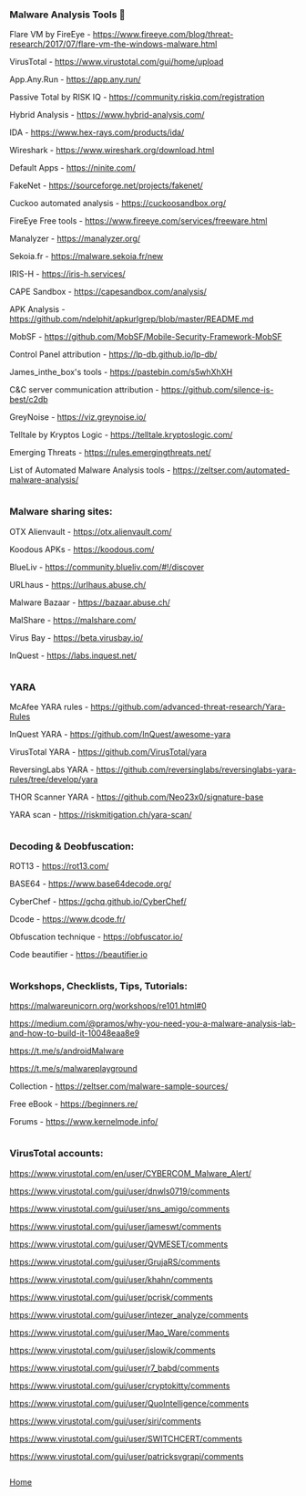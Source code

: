### Malware Analysis Tools 🦠

Flare VM by FireEye - https://www.fireeye.com/blog/threat-research/2017/07/flare-vm-the-windows-malware.html

VirusTotal - https://www.virustotal.com/gui/home/upload

App.Any.Run - https://app.any.run/

Passive Total by RISK IQ - https://community.riskiq.com/registration

Hybrid Analysis - https://www.hybrid-analysis.com/

IDA - https://www.hex-rays.com/products/ida/

Wireshark - https://www.wireshark.org/download.html

Default Apps - https://ninite.com/

FakeNet - https://sourceforge.net/projects/fakenet/

Cuckoo automated analysis - https://cuckoosandbox.org/

FireEye Free tools - https://www.fireeye.com/services/freeware.html

Manalyzer - https://manalyzer.org/

Sekoia.fr - https://malware.sekoia.fr/new

IRIS-H - https://iris-h.services/

CAPE Sandbox - https://capesandbox.com/analysis/

APK Analysis - https://github.com/ndelphit/apkurlgrep/blob/master/README.md

MobSF - https://github.com/MobSF/Mobile-Security-Framework-MobSF

Control Panel attribution - https://lp-db.github.io/lp-db/

James_inthe_box's tools - https://pastebin.com/s5whXhXH

C&C server communication attribution - https://github.com/silence-is-best/c2db

GreyNoise - https://viz.greynoise.io/

Telltale by Kryptos Logic - https://telltale.kryptoslogic.com/

Emerging Threats - https://rules.emergingthreats.net/

List of Automated Malware Analysis tools - https://zeltser.com/automated-malware-analysis/

```

```

### Malware sharing sites: 

OTX Alienvault - https://otx.alienvault.com/

Koodous APKs - https://koodous.com/

BlueLiv - https://community.blueliv.com/#!/discover

URLhaus - https://urlhaus.abuse.ch/

Malware Bazaar - https://bazaar.abuse.ch/

MalShare - https://malshare.com/

Virus Bay - https://beta.virusbay.io/

InQuest - https://labs.inquest.net/

```

```
### YARA

McAfee YARA rules - https://github.com/advanced-threat-research/Yara-Rules

InQuest YARA - https://github.com/InQuest/awesome-yara

VirusTotal YARA - https://github.com/VirusTotal/yara

ReversingLabs YARA - https://github.com/reversinglabs/reversinglabs-yara-rules/tree/develop/yara

THOR Scanner YARA - https://github.com/Neo23x0/signature-base

YARA scan - https://riskmitigation.ch/yara-scan/

```

```

### Decoding & Deobfuscation:

ROT13 - https://rot13.com/

BASE64 - https://www.base64decode.org/

CyberChef - https://gchq.github.io/CyberChef/

Dcode - https://www.dcode.fr/

Obfuscation technique - https://obfuscator.io/

Code beautifier - https://beautifier.io

```

```
### Workshops, Checklists, Tips, Tutorials:

https://malwareunicorn.org/workshops/re101.html#0

https://medium.com/@pramos/why-you-need-you-a-malware-analysis-lab-and-how-to-build-it-10048eaa8e9

https://t.me/s/androidMalware

https://t.me/s/malwareplayground

Collection - https://zeltser.com/malware-sample-sources/

Free eBook - https://beginners.re/

Forums - https://www.kernelmode.info/

```

```

### VirusTotal accounts:

https://www.virustotal.com/en/user/CYBERCOM_Malware_Alert/

https://www.virustotal.com/gui/user/dnwls0719/comments

https://www.virustotal.com/gui/user/sns_amigo/comments

https://www.virustotal.com/gui/user/jameswt/comments

https://www.virustotal.com/gui/user/QVMESET/comments

https://www.virustotal.com/gui/user/GrujaRS/comments

https://www.virustotal.com/gui/user/khahn/comments

https://www.virustotal.com/gui/user/pcrisk/comments

https://www.virustotal.com/gui/user/intezer_analyze/comments

https://www.virustotal.com/gui/user/Mao_Ware/comments

https://www.virustotal.com/gui/user/jslowik/comments

https://www.virustotal.com/gui/user/r7_babd/comments

https://www.virustotal.com/gui/user/cryptokitty/comments

https://www.virustotal.com/gui/user/QuoIntelligence/comments

https://www.virustotal.com/gui/user/siri/comments

https://www.virustotal.com/gui/user/SWITCHCERT/comments

https://www.virustotal.com/gui/user/patricksvgrapi/comments

```

```
[Home](https://github.com/BushidoUK/Open-source-tools-for-CTI/blob/master/README.md)
